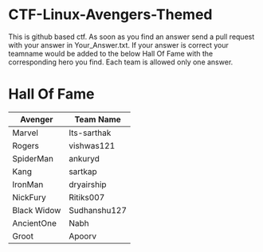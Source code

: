 # CTF-Linux-Avengers-Themed

This is github based ctf. As soon as you find an answer send a pull request with your answer in Your_Answer.txt. 
If your answer is correct your teamname would be added to the below Hall Of Fame with the corresponding hero you find. 
Each team is allowed only one answer. 

# Hall Of Fame

| Avenger | Team Name |
| ------- | --------- |
| Marvel  | Its-sarthak|
| Rogers  | vishwas121|
| SpiderMan| ankuryd  |
| Kang    | sartkap   |
| IronMan | dryairship|
| NickFury| Ritiks007 |
| Black Widow| Sudhanshu127|
| AncientOne| Nabh	  |
| Groot   | Apoorv    |

